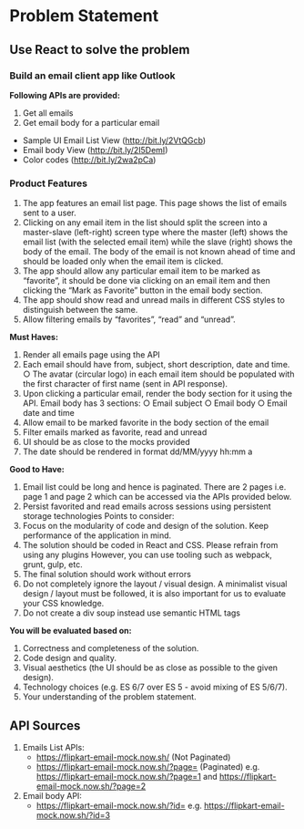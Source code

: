 # Problem Statement

## Use React to solve the problem

### Build an email client app like Outlook

**Following APIs are provided:**

1. Get all emails
2. Get email body for a particular email

* Sample UI Email List View (<http://bit.ly/2VtQGcb>)
* Email body View (<http://bit.ly/2I5DemI>)
* Color codes (<http://bit.ly/2wa2pCa>)

### Product Features

1. The app features an email list page. This page shows the list of emails sent to a user.
2. Clicking on any email item in the list should split the screen into a master-slave (left-right) screen type where the master (left) shows the email list (with the selected email item) while the slave (right) shows the body of the email. The body of the email is not known ahead of time and should be loaded only when the email item is clicked.
3. The app should allow any particular email item to be marked as “favorite”, it should be done via clicking on an email item and then clicking the “Mark as Favorite” button in the email body section.
4. The app should show read and unread mails in different CSS styles to distinguish between the same.
5. Allow filtering emails by “favorites”, “read” and “unread”.

**Must Haves:**

1. Render all emails page using the API
2. Each email should have from, subject, short description, date and time. ○ The avatar (circular logo) in each email item should be populated with the first character of first name (sent in API response).
3. Upon clicking a particular email, render the body section for it using the API. Email body has 3 sections: ○ Email subject ○ Email body ○ Email date and time
4. Allow email to be marked favorite in the body section of the email
5. Filter emails marked as favorite, read and unread
6. UI should be as close to the mocks provided
7. The date should be rendered in format dd/MM/yyyy hh:mm a

**Good to Have:**

1. Email list could be long and hence is paginated. There are 2 pages i.e. page 1 and page 2 which can be accessed via the APIs provided below.
2. Persist favorited and read emails across sessions using persistent storage technologies Points to consider:
3. Focus on the modularity of code and design of the solution. Keep performance of the application in mind.
4. The solution should be coded in React and CSS. Please refrain from using any plugins However, you can use tooling such as webpack, grunt, gulp, etc.
5. The final solution should work without errors
6. Do not completely ignore the layout / visual design. A minimalist visual design / layout must be followed, it is also important for us to evaluate your CSS knowledge.
7. Do not create a div soup instead use semantic HTML tags

**You will be evaluated based on:**

1. Correctness and completeness of the solution.
2. Code design and quality.
3. Visual aesthetics (the UI should be as close as possible to the given design).
4. Technology choices (e.g. ES 6/7 over ES 5 - avoid mixing of ES 5/6/7).
5. Your understanding of the problem statement.

## API Sources

1. Emails List APIs:
   * <https://flipkart-email-mock.now.sh/> (Not Paginated)
   * <https://flipkart-email-mock.now.sh/?page=><pageNumber> (Paginated) e.g. <https://flipkart-email-mock.now.sh/?page=1> and <https://flipkart-email-mock.now.sh/?page=2>
2. Email body API:
   * <https://flipkart-email-mock.now.sh/?id=><email-item-id> e.g. <https://flipkart-email-mock.now.sh/?id=3>
